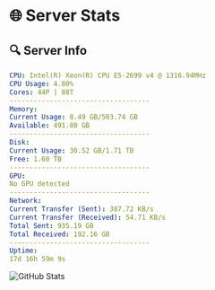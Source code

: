 # 🌐 Server Stats
## 🔍 Server Info
```yaml
CPU: Intel(R) Xeon(R) CPU E5-2699 v4 @ 1316.94MHz
CPU Usage: 4.80%
Cores: 44P | 88T
-----------------------------------
Memory:
Current Usage: 8.49 GB/503.74 GB
Available: 491.80 GB
-----------------------------------
Disk:
Current Usage: 30.52 GB/1.71 TB
Free: 1.60 TB
-----------------------------------
GPU:
No GPU detected
-----------------------------------
Network:
Current Transfer (Sent): 387.72 KB/s
Current Transfer (Received): 54.71 KB/s
Total Sent: 935.19 GB
Total Received: 192.16 GB
-----------------------------------
Uptime:
17d 16h 59m 9s
```
![GitHub Stats](https://img.shields.io/badge/Updated-2025-05-07_10:07:57-blue)